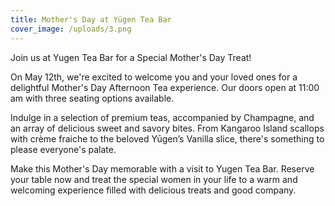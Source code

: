 ```yaml
---
title: Mother's Day at Yūgen Tea Bar
cover_image: /uploads/3.png
---
```


Join us at Yugen Tea Bar for a Special Mother's Day Treat!

On May 12th, we're excited to welcome you and your loved ones for a delightful Mother's Day Afternoon Tea experience. Our doors open at 11:00 am with three seating options available.

Indulge in a selection of premium teas, accompanied by Champagne, and an array of delicious sweet and savory bites. From Kangaroo Island scallops with crème fraiche to the beloved Yūgen’s Vanilla slice, there's something to please everyone's palate.

Make this Mother's Day memorable with a visit to Yugen Tea Bar. Reserve your table now and treat the special women in your life to a warm and welcoming experience filled with delicious treats and good company.
